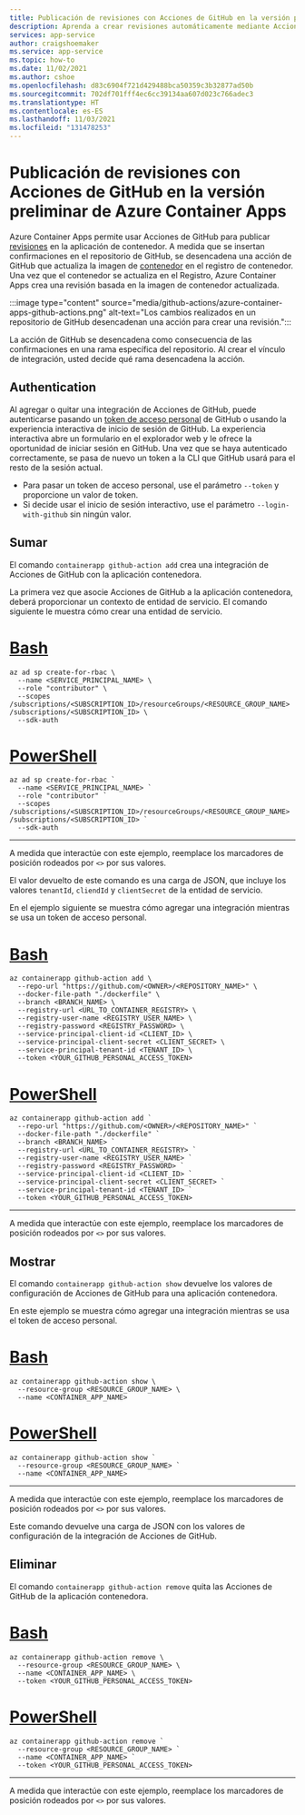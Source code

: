 ```yaml
---
title: Publicación de revisiones con Acciones de GitHub en la versión preliminar de Azure Container Apps
description: Aprenda a crear revisiones automáticamente mediante Acciones de GitHub en la versión preliminar de Azure Container Apps
services: app-service
author: craigshoemaker
ms.service: app-service
ms.topic: how-to
ms.date: 11/02/2021
ms.author: cshoe
ms.openlocfilehash: d83c6904f721d429488bca50359c3b32877ad50b
ms.sourcegitcommit: 702df701fff4ec6cc39134aa607d023c766adec3
ms.translationtype: HT
ms.contentlocale: es-ES
ms.lasthandoff: 11/03/2021
ms.locfileid: "131478253"
---
```

# <a name="publish-revisions-with-github-actions-in-azure-container-apps-preview"></a>Publicación de revisiones con Acciones de GitHub en la versión preliminar de Azure Container Apps

Azure Container Apps permite usar Acciones de GitHub para publicar [revisiones](revisions.md) en la aplicación de contenedor. A medida que se insertan confirmaciones en el repositorio de GitHub, se desencadena una acción de GitHub que actualiza la imagen de [contenedor](containers.md) en el registro de contenedor. Una vez que el contenedor se actualiza en el Registro, Azure Container Apps crea una revisión basada en la imagen de contenedor actualizada.

:::image type="content" source="media/github-actions/azure-container-apps-github-actions.png" alt-text="Los cambios realizados en un repositorio de GitHub desencadenan una acción para crear una revisión.":::

La acción de GitHub se desencadena como consecuencia de las confirmaciones en una rama específica del repositorio. Al crear el vínculo de integración, usted decide qué rama desencadena la acción.

## <a name="authentication"></a>Authentication

Al agregar o quitar una integración de Acciones de GitHub, puede autenticarse pasando un [token de acceso personal](https://docs.github.com/authentication/keeping-your-account-and-data-secure/creating-a-personal-access-token) de GitHub o usando la experiencia interactiva de inicio de sesión de GitHub. La experiencia interactiva abre un formulario en el explorador web y le ofrece la oportunidad de iniciar sesión en GitHub. Una vez que se haya autenticado correctamente, se pasa de nuevo un token a la CLI que GitHub usará para el resto de la sesión actual.

- Para pasar un token de acceso personal, use el parámetro `--token` y proporcione un valor de token.
- Si decide usar el inicio de sesión interactivo, use el parámetro `--login-with-github` sin ningún valor.

## <a name="add"></a>Sumar

El comando `containerapp github-action add` crea una integración de Acciones de GitHub con la aplicación contenedora.

La primera vez que asocie Acciones de GitHub a la aplicación contenedora, deberá proporcionar un contexto de entidad de servicio. El comando siguiente le muestra cómo crear una entidad de servicio.

# <a name="bash"></a>[Bash](#tab/bash)

```azurecli
az ad sp create-for-rbac \
  --name <SERVICE_PRINCIPAL_NAME> \
  --role "contributor" \
  --scopes /subscriptions/<SUBSCRIPTION_ID>/resourceGroups/<RESOURCE_GROUP_NAME> /subscriptions/<SUBSCRIPTION_ID> \
  --sdk-auth
```

# <a name="powershell"></a>[PowerShell](#tab/powershell)

```azurecli
az ad sp create-for-rbac `
  --name <SERVICE_PRINCIPAL_NAME> `
  --role "contributor" `
  --scopes /subscriptions/<SUBSCRIPTION_ID>/resourceGroups/<RESOURCE_GROUP_NAME> /subscriptions/<SUBSCRIPTION_ID> `
  --sdk-auth
```

---

A medida que interactúe con este ejemplo, reemplace los marcadores de posición rodeados por `<>` por sus valores.

El valor devuelto de este comando es una carga de JSON, que incluye los valores `tenantId`, `cliendId` y `clientSecret` de la entidad de servicio.

En el ejemplo siguiente se muestra cómo agregar una integración mientras se usa un token de acceso personal.

# <a name="bash"></a>[Bash](#tab/bash)

```azurecli
az containerapp github-action add \
  --repo-url "https://github.com/<OWNER>/<REPOSITORY_NAME>" \
  --docker-file-path "./dockerfile" \
  --branch <BRANCH_NAME> \
  --registry-url <URL_TO_CONTAINER_REGISTRY> \
  --registry-user-name <REGISTRY_USER_NAME> \
  --registry-password <REGISTRY_PASSWORD> \
  --service-principal-client-id <CLIENT_ID> \
  --service-principal-client-secret <CLIENT_SECRET> \
  --service-principal-tenant-id <TENANT_ID> \
  --token <YOUR_GITHUB_PERSONAL_ACCESS_TOKEN>
```

# <a name="powershell"></a>[PowerShell](#tab/powershell)

```azurecli
az containerapp github-action add `
  --repo-url "https://github.com/<OWNER>/<REPOSITORY_NAME>" `
  --docker-file-path "./dockerfile" `
  --branch <BRANCH_NAME> `
  --registry-url <URL_TO_CONTAINER_REGISTRY> `
  --registry-user-name <REGISTRY_USER_NAME> `
  --registry-password <REGISTRY_PASSWORD> `
  --service-principal-client-id <CLIENT_ID> `
  --service-principal-client-secret <CLIENT_SECRET> `
  --service-principal-tenant-id <TENANT_ID> `
  --token <YOUR_GITHUB_PERSONAL_ACCESS_TOKEN>
```

---

A medida que interactúe con este ejemplo, reemplace los marcadores de posición rodeados por `<>` por sus valores.

## <a name="show"></a>Mostrar

El comando `containerapp github-action show` devuelve los valores de configuración de Acciones de GitHub para una aplicación contenedora.

En este ejemplo se muestra cómo agregar una integración mientras se usa el token de acceso personal.

# <a name="bash"></a>[Bash](#tab/bash)

```azurecli
az containerapp github-action show \
  --resource-group <RESOURCE_GROUP_NAME> \
  --name <CONTAINER_APP_NAME>
```

# <a name="powershell"></a>[PowerShell](#tab/powershell)

```azurecli
az containerapp github-action show `
  --resource-group <RESOURCE_GROUP_NAME> `
  --name <CONTAINER_APP_NAME>
```

---

A medida que interactúe con este ejemplo, reemplace los marcadores de posición rodeados por `<>` por sus valores.

Este comando devuelve una carga de JSON con los valores de configuración de la integración de Acciones de GitHub.

## <a name="delete"></a>Eliminar

El comando `containerapp github-action remove` quita las Acciones de GitHub de la aplicación contenedora.

# <a name="bash"></a>[Bash](#tab/bash)

```azurecli
az containerapp github-action remove \
  --resource-group <RESOURCE_GROUP_NAME> \
  --name <CONTAINER_APP_NAME> \
  --token <YOUR_GITHUB_PERSONAL_ACCESS_TOKEN>
```

# <a name="powershell"></a>[PowerShell](#tab/powershell)

```azurecli
az containerapp github-action remove `
  --resource-group <RESOURCE_GROUP_NAME> `
  --name <CONTAINER_APP_NAME> `
  --token <YOUR_GITHUB_PERSONAL_ACCESS_TOKEN>
```

---

A medida que interactúe con este ejemplo, reemplace los marcadores de posición rodeados por `<>` por sus valores.
